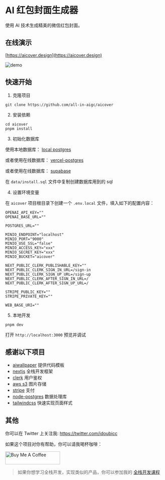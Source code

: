 # AI 红包封面生成器

使用 AI 技术生成精美的微信红包封面。

## 在线演示

[https://aicover.design](https://aicover.design)

![demo](./preview.png)

## 快速开始

1. 克隆项目

```shell
git clone https://github.com/all-in-aigc/aicover
```

2. 安装依赖

```shell
cd aicover
pnpm install
```

3. 初始化数据库

使用本地数据库： [local postgres](https://wiki.postgresql.org/wiki/Homebrew)

或者使用在线数据库： [vercel-postgres](https://vercel.com/docs/storage/vercel-postgres)

或者使用在线数据库： [supabase](https://supabase.com/)

在 `data/install.sql` 文件中复制创建数据库用到的 sql

4. 设置环境变量

在 `aicover` 项目根目录下创建一个 `.env.local` 文件，填入如下的配置内容：

```
OPENAI_API_KEY=""
OPENAI_BASE_URL=""

POSTGRES_URL=""

MINIO_ENDPOINT="localhost" 
MINIO_PORT="9000"
MINIO_USE_SSL="false"
MINIO_ACCESS_KEY="xxx"
MINIO_SECRET_KEY="xxx"
MINIO_BUCKET="aicover"

NEXT_PUBLIC_CLERK_PUBLISHABLE_KEY=""
NEXT_PUBLIC_CLERK_SIGN_IN_URL=/sign-in
NEXT_PUBLIC_CLERK_SIGN_UP_URL=/sign-up
NEXT_PUBLIC_CLERK_AFTER_SIGN_IN_URL=/
NEXT_PUBLIC_CLERK_AFTER_SIGN_UP_URL=/

STRIPE_PUBLIC_KEY=""
STRIPE_PRIVATE_KEY=""

WEB_BASE_URI=""
```

5. 本地开发

```shell
pnpm dev
```

打开 `http://localhost:3000` 预览并调试

## 感谢以下项目

- [aiwallpaper](https://aiwallpaper.shop) 提供代码模板
- [nextjs](https://nextjs.org/docs) 全栈开发框架
- [clerk](https://clerk.com/docs/quickstarts/nextjs) 用户鉴权
- [aws s3](https://docs.aws.amazon.com/AmazonS3/latest/userguide/upload-objects.html) 图片存储
- [stripe](https://stripe.com/docs/development) 支付
- [node-postgres](https://node-postgres.com/) 数据处理库
- [tailwindcss](https://tailwindcss.com/) 快速实现页面样式

## 其他

你可以在 Twitter 上关注我: https://twitter.com/idoubicc

如果这个项目对你有帮助，你可以请我喝杯咖啡：

<a href="https://www.buymeacoffee.com/idoubi" target="_blank"><img src="https://cdn.buymeacoffee.com/buttons/default-orange.png" alt="Buy Me A Coffee" height="41" width="174"></a>

> 如果你想学习全栈开发，实现类似的产品，你可以参加我的 [全栈开发课程](https://mp.weixin.qq.com/s/4duIpeZkmqlKPa4jrcUdIA)
